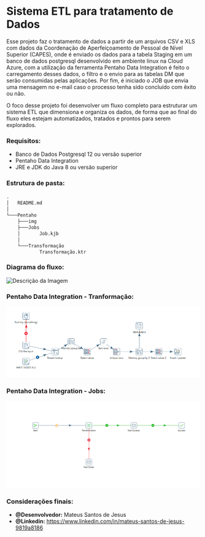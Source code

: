 # Sistema ETL para tratamento de Dados 
Esse projeto faz o tratamento de dados a partir de um arquivos CSV e XLS com dados da Coordenação de Aperfeiçoamento de Pessoal de Nível Superior (CAPES),
onde é enviado os dados para a tabela Staging em um banco de dados postgresql desenvolvido em ambiente linux na Cloud Azure,
com a utilização da ferramenta Pentaho Data Integration é feito o carregamento desses dados, o filtro e o envio para as tabelas DM que serão consumidas
pelas aplicações. Por fim, é iniciado o JOB que envia uma mensagem no e-mail caso o processo tenha sido concluído com êxito ou não.

O foco desse projeto foi desenvolver um fluxo completo para estruturar um sistema ETL que dimensiona e organiza os dados,
de forma que ao final do fluxo eles estejam automatizados, tratados e prontos para serem explorados.

### Requisitos:
- Banco de Dados Postgresql 12 ou versão superior
- Pentaho Data Integration
- JRE e JDK do Java 8 ou versão superior

### Estrutura de pasta:
```
.
│   README.md
│
└───Pentaho
    ├───img
    ├───Jobs
    │       Job.kjb
    │
    └───Transformação
            Transformação.ktr
```

### Diagrama do fluxo:
![Descrição da Imagem](img/)

### Pentaho Data Integration - Tranformação:
![Descrição da Imagem](img/Transformation.png)

### Pentaho Data Integration - Jobs:
![Descrição da Imagem](Pentaho/img/JOB.png)

### Considerações finais:
- **@Desenvolvedor:** Mateus Santos de Jesus
- **@Linkedin:** https://www.linkedin.com/in/mateus-santos-de-jesus-9819a8186
